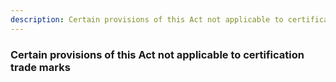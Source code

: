 ```yaml
---
description: Certain provisions of this Act not applicable to certification trade marks
---
```


### Certain provisions of this Act not applicable to certification trade marks

